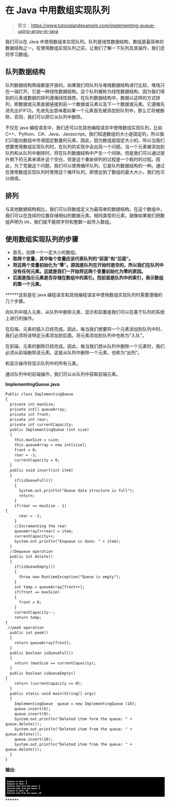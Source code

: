 # 在 Java 中用数组实现队列

> 原文：<https://www.tutorialandexample.com/implementing-queue-using-array-in-java>

我们可以在 Java 中使用数组来实现队列。队列是线性数据结构，数组是最简单的数据结构之一。在使用数组实现队列之前，让我们了解一下队列及其操作，我们还将学习数组。

## 队列数据结构

队列数据结构两端都是开放的。如果我们将队列与堆栈数据结构进行比较，堆栈只在一端打开。它是一种线性数据结构。这个队列被称为线性数据结构，因为我们得到的元素或数据的排列遵循线性趋势。在队列数据结构中，数据以这样的方式排列，即数据或元素直接链接到前一个数据或元素以及下一个数据或元素。它遵循先进先出(FIFO)。先进先出意味着如果一个元素首先被添加到队列中，那么它将被删除，否则，我们可以把它从队列中删除。

不仅在 java 编程语言中，我们还可以在其他编程语言中使用数组实现队列，比如 C++、Python、C#、Java、Javascript。我们知道数组的大小是固定的，所以我们只能向数组中传递固定数量的元素。因此，因为数组是固定大小的，所以当我们想要使用数组实现队列时，在队列的实现中会出现一个问题。当一个元素被添加到队列和从队列中删除时，将在队列数据结构中产生一个间隙。但是我们可以通过提升剩下的元素来填补这个空白，但是这个重新排列的过程是一个耗时的过程。因此，为了克服这个问题，我们可以使用循环队列，它是队列数据结构的一种。通过在使用数组实现队列时使用这个循环队列，即使达到了数组的最大大小，我们也可以继续。

## 排列

与其他数据结构相比，我们可以将数组定义为最简单的数据结构。在这个数组中，我们可以在连续的位置存储相似的数据元素。相同类型的元素，就像如果我们把数组声明为 int，我们就不能把字符和整数一起传入数组。

## 使用数组实现队列的步骤

*   首先，创建一个一定大小的数组。
*   **取两个变量，其中每个变量应该代表队列的“前面”和“后面”。**
*   ****将这两个变量初始化为“零”。原因是队列在开始时是空的，所以我们在队列中没有任何元素。这就是我们一开始将这两个变量初始化为零的原因。****
*   ******后面是指示元素是否存储在数组中的索引。而前面是队列中的索引，表示数组的第一个元素。******

 ******这些是在 java 编程语言和其他编程语言中使用数组实现队列时需要遵循的几个步骤。

向队列中插入元素、从队列中删除元素、显示和前置是我们可以在基于队列的系统上进行的操作。

在后端，元素的插入已经完成。因此，每当我们想要将一个元素添加到队列中时，我们必须将该特定元素添加到后面。将元素添加到队列中也称为“入队”。

在前端，元素的删除已经完成。因此，每当我们想从队列中删除一个元素时，我们必须从前端删除该元素。这是从队列中删除一个元素，也称为“出列”。

和显示操作将显示队列中的所有元素。

通过队列中的前端操作，我们可以从队列中获取前端元素。

**ImplementingQueue.java**

```
Public class ImplementingQueue 
{  
  private int maxSize;  
  private int[] queueArray;  
  private int front;  
  private int rear;  
  private int currentCapacity;  
  public ImplementingQueue (int size)  
  {  
    this.maxSize = size;  
    this.queueArray = new int[size];  
    front = 0;  
    rear = -1;  
    currentCapacity = 0;  
  }  
  public void insert(int item)  
  {  
    if(isQueueFull())  
    {  
      System.out.println("Queue data structure is full");  
      return;  
    }  
    if(rear == maxSize - 1)  
{  
      rear = -1;  
    }  
    //Incrementing the rear
    queueArray[++rear] = item;  
    currentCapacity++;  
    System.out.println("Enqueue is done: " + item);  
  }  
  //Dequeue operation
  public int delete()  
  {  
    if(isQueueEmpty())  
    {  
      throw new RuntimeException("Queue is empty");  
    }  
    int temp = queueArray[front++];  
    if(front == maxSize)  
    {  
      front = 0;  
    }  
    currentCapacity--;  
    return temp;
}  
 //peek operation      
  public int peek()  
  {  
    return queueArray[front];  
  }  
  public boolean isQueueFull()  
  {  
    return (maxSize == currentCapacity);  
  }      
  public boolean isQueueEmpty()  
{  
    return (currentCapacity == 0);  
  }  
  public static void main(String[] args)   
  {  
    ImplementingQueue  queue = new ImplementingQueue (10);  
    queue.insert(8);  
    queue.insert(9);  
    System.out.println("Deleted item form the queue: " + queue.delete());  
    System.out.println("Deleted item from the queue: " + queue.delete());  
    queue.insert(10);      
    System.out.println("Deleted item from the queue: " + queue.delete());      
  }  
} 
```

**输出:**

![Implementing Queue Using Array in Java Programming Language](img/59ffbd829fb9df8af1f7c4f5530f3a1a.png)******